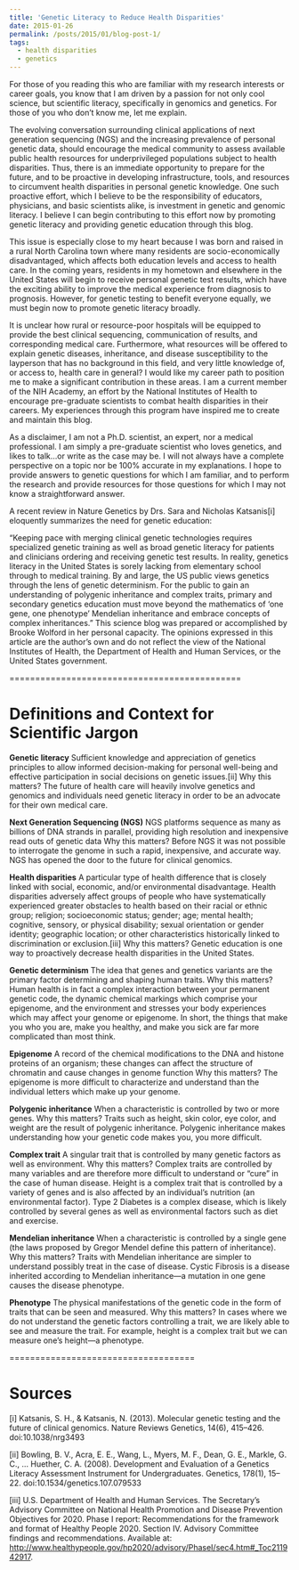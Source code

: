 ```yaml
---
title: 'Genetic Literacy to Reduce Health Disparities'
date: 2015-01-26
permalink: /posts/2015/01/blog-post-1/
tags:
  - health disparities
  - genetics
---
```


For those of you reading this who are familiar with my research interests or career goals, you know that I am driven by a passion for not only cool science, but scientific literacy, specifically in genomics and genetics. For those of you who don’t know me, let me explain.

The evolving conversation surrounding clinical applications of next generation sequencing (NGS) and the increasing prevalence of personal genetic data, should encourage the medical community to assess available public health resources for underprivileged populations subject to health disparities. Thus, there is an immediate opportunity to prepare for the future, and to be proactive in developing infrastructure, tools, and resources to circumvent health disparities in personal genetic knowledge. One such proactive effort, which I believe to be the responsibility of educators, physicians, and basic scientists alike, is investment in genetic and genomic literacy. I believe I can begin contributing to this effort now by promoting genetic literacy and providing genetic education through this blog.

This issue is especially close to my heart because I was born and raised in a rural North Carolina town where many residents are socio-economically disadvantaged, which affects both education levels and access to health care. In the coming years, residents in my hometown and elsewhere in the United States will begin to receive personal genetic test results, which have the exciting ability to improve the medical experience from diagnosis to prognosis. However, for genetic testing to benefit everyone equally, we must begin now to promote genetic literacy broadly.

It is unclear how rural or resource-poor hospitals will be equipped to provide the best clinical sequencing, communication of results, and corresponding medical care. Furthermore, what resources will be offered to explain genetic diseases, inheritance, and disease susceptibility to the layperson that has no background in this field, and very little knowledge of, or access to, health care in general? I would like my career path to position me to make a significant contribution in these areas. I am a current member of the NIH Academy, an effort by the National Institutes of Health to encourage pre-graduate scientists to combat health disparities in their careers. My experiences through this program have inspired me to create and maintain this blog.

As a disclaimer, I am not a Ph.D. scientist, an expert, nor a medical professional. I am simply a pre-graduate scientist who loves genetics, and likes to talk…or write as the case may be. I will not always have a complete perspective on a topic nor be 100% accurate in my explanations. I hope to provide answers to genetic questions for which I am familiar, and to perform the research and provide resources for those questions for which I may not know a straightforward answer.

A recent review in Nature Genetics by Drs. Sara and Nicholas Katsanis[i] eloquently summarizes the need for genetic education:

“Keeping pace with merging clinical genetic technologies requires specialized genetic training as well as broad genetic literacy for patients and clinicians ordering and receiving genetic test results. In reality, genetics literacy in the United States is sorely lacking from elementary school through to medical training. By and large, the US public views genetics through the lens of genetic determinism. For the public to gain an understanding of polygenic inheritance and complex traits, primary and secondary genetics education must move beyond the mathematics of ‘one gene, one phenotype’ Mendelian inheritance and embrace concepts of complex inheritances.”
This science blog was prepared or accomplished by Brooke Wolford in her personal capacity. The opinions expressed in this article are the author’s own and do not reflect the view of the National Institutes of Health, the Department of Health and Human Services, or the United States government.

=============================================

# Definitions and Context for Scientific Jargon

**Genetic literacy**
Sufficient knowledge and appreciation of genetics principles to allow informed decision-making for personal well-being and effective participation in social decisions on genetic issues.[ii]
Why this matters?
The future of health care will heavily involve genetics and genomics and individuals need genetic literacy in order to be an advocate for their own medical care.

**Next Generation Sequencing (NGS)**
NGS platforms sequence as many as billions of DNA strands in parallel, providing high resolution and inexpensive read outs of genetic data
Why this matters?
Before NGS it was not possible to interrogate the genome in such a rapid, inexpensive, and accurate way. NGS has opened the door to the future for clinical genomics.

**Health disparities**
A particular type of health difference that is closely linked with social, economic, and/or environmental disadvantage. Health disparities adversely affect groups of people who have systematically experienced greater obstacles to health based on their racial or ethnic group; religion; socioeconomic status; gender; age; mental health; cognitive, sensory, or physical disability; sexual orientation or gender identity; geographic location; or other characteristics historically linked to discrimination or exclusion.[iii]
Why this matters?
Genetic education is one way to proactively decrease health disparities in the United States.

**Genetic determinism**
The idea that genes and genetics variants are the primary factor determining and shaping human traits.
Why this matters?
Human health is in fact a complex interaction between your permanent genetic code, the dynamic chemical markings which comprise your epigenome, and the environment and stresses your body experiences which may affect your genome or epigenome. In short, the things that make you who you are, make you healthy, and make you sick are far more complicated than most think.

**Epigenome**
A record of the chemical modifications to the DNA and histone proteins of an organism; these changes can affect the structure of chromatin and cause changes in genome function
Why this matters?
The epigenome is more difficult to characterize and understand than the individual letters which make up your genome.

**Polygenic inheritance**
When a characteristic is controlled by two or more genes.
Why this matters?
Traits such as height, skin color, eye color, and weight are the result of polygenic inheritance. Polygenic inheritance makes understanding how your genetic code makes you, you more difficult.

**Complex trait**
A singular trait that is controlled by many genetic factors as well as environment.
Why this matters?
Complex traits are controlled by many variables and are therefore more difficult to understand or “cure” in the case of human disease. Height is a complex trait that is controlled by a variety of genes and is also affected by an individual’s nutrition (an environmental factor). Type 2 Diabetes is a complex disease, which is likely controlled by several genes as well as environmental factors such as diet and exercise.

**Mendelian inheritance**
When a characteristic is controlled by a single gene (the laws proposed by Gregor Mendel define this pattern of inheritance).
Why this matters?
Traits with Mendelian inheritance are simpler to understand possibly treat in the case of disease. Cystic Fibrosis is a disease inherited according to Mendelian inheritance—a mutation in one gene causes the disease phenotype.

**Phenotype**
The physical manifestations of the genetic code in the form of traits that can be seen and measured.
Why this matters?
In cases where we do not understand the genetic factors controlling a trait, we are likely able to see and measure the trait. For example, height is a complex trait but we can measure one’s height—a phenotype.

====================================

# Sources

[i] Katsanis, S. H., & Katsanis, N. (2013). Molecular genetic testing and the future of clinical genomics. Nature Reviews Genetics, 14(6), 415–426. doi:10.1038/nrg3493

[ii] Bowling, B. V., Acra, E. E., Wang, L., Myers, M. F., Dean, G. E., Markle, G. C., … Huether, C. A. (2008). Development and Evaluation of a Genetics Literacy Assessment Instrument for Undergraduates. Genetics, 178(1), 15–22. doi:10.1534/genetics.107.079533

[iii] U.S. Department of Health and Human Services. The Secretary’s Advisory Committee on National Health Promotion and Disease Prevention Objectives for 2020. Phase I report: Recommendations for the framework and format of Healthy People 2020. Section IV. Advisory Committee findings and recommendations. Available at: http://www.healthypeople.gov/hp2020/advisory/PhaseI/sec4.htm#_Toc211942917.
